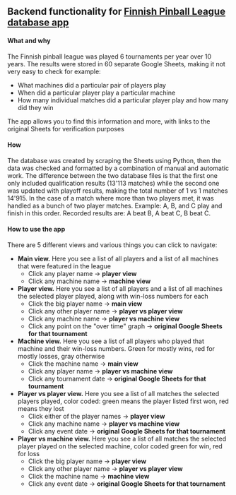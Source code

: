 ## Backend functionality for [Finnish Pinball League database app](https://thejsz.github.io)

#### What and why
The Finnish pinball league was played 6 tournaments per year over 10 years. The results were stored in 60 separate Google Sheets, making it not very easy to check for example:
- What machines did a particular pair of players play
- When did a particular player play a particular machine
- How many individual matches did a particular player play and how many did they win

The app allows you to find this information and more, with links to the original Sheets for verification purposes

#### How
The database was created by scraping the Sheets using Python, then the data was checked and formatted by a combination of manual and automatic work. The difference between the two database files is that the first one only included qualification results (13'113 matches) while the second one was updated with playoff results, making the total number of 1 vs 1 matches 14'915. In the case of a match where more than two players met, it was handled as a bunch of two player matches. Example: A, B, and C play and finish in this order. Recorded results are: A beat B, A beat C, B beat C.

#### How to use the app
There are 5 different views and various things you can click to navigate:
- **Main view.** Here you see a list of all players and a list of all machines that were featured in the league
  - Click any player name -> **player view**
  - Click any machine name -> **machine view**
- **Player view.** Here you see a list of all players and a list of all machines the selected player played, along with win-loss numbers for each
  - Click the big player name -> **main view**
  - Click any other player name -> **player vs player view**
  - Click any machine name -> **player vs machine view**
  - Click any point on the "over time" graph -> **original Google Sheets for that tournament**
- **Machine view.** Here you see a list of all players who played that machine and their win-loss numbers. Green for mostly wins, red for mostly losses, gray otherwise
  - Click the machine name -> **main view**
  - Click any player name -> **player vs machine view**
  - Click any tournament date -> **original Google Sheets for that tournament**
- **Player vs player view.** Here you see a list of all matches the selected players played, color coded: green means the player listed first won, red means they lost
  - Click either of the player names -> **player view**
  - Click any machine name -> **player vs machine view**
  - Click any event date -> **original Google Sheets for that tournament**
- **Player vs machine view.** Here you see a list of all matches the selected player played on the selected machine, color coded green for win, red for loss
  - Click the big player name -> **player view**
  - Click any other player name -> **player vs player view**
  - Click the machine name -> **machine view**
  - Click any event date -> **original Google Sheets for that tournament**
